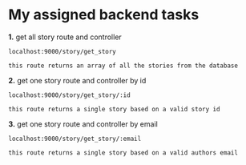 # My assigned backend tasks

**1.** get all story route and controller

```
localhost:9000/story/get_story
```
```
this route returns an array of all the stories from the database
```


**2.** get one story route and controller by id

```
localhost:9000/story/get_story/:id
```
```
this route returns a single story based on a valid story id
```

**3.** get one story route and controller by email

```
localhost:9000/story/get_story/:email
```
```
this route returns a single story based on a valid authors email
```